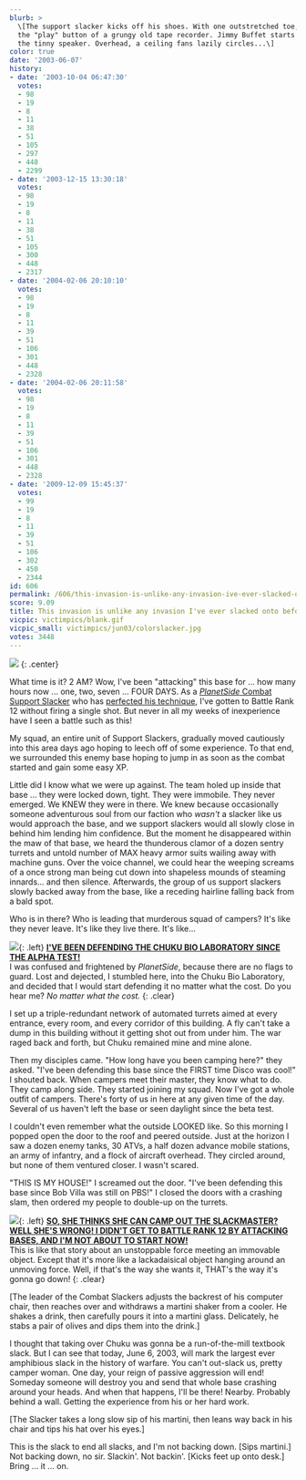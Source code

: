 ```yaml
---
blurb: >
  \[The support slacker kicks off his shoes. With one outstretched toe, he clicks
  the "play" button of a grungy old tape recorder. Jimmy Buffet starts playing through
  the tinny speaker. Overhead, a ceiling fans lazily circles...\]
color: true
date: '2003-06-07'
history:
- date: '2003-10-04 06:47:30'
  votes:
  - 98
  - 19
  - 8
  - 11
  - 38
  - 51
  - 105
  - 297
  - 448
  - 2299
- date: '2003-12-15 13:30:18'
  votes:
  - 98
  - 19
  - 8
  - 11
  - 38
  - 51
  - 105
  - 300
  - 448
  - 2317
- date: '2004-02-06 20:10:10'
  votes:
  - 98
  - 19
  - 8
  - 11
  - 39
  - 51
  - 106
  - 301
  - 448
  - 2328
- date: '2004-02-06 20:11:58'
  votes:
  - 98
  - 19
  - 8
  - 11
  - 39
  - 51
  - 106
  - 301
  - 448
  - 2328
- date: '2009-12-09 15:45:37'
  votes:
  - 99
  - 19
  - 8
  - 11
  - 39
  - 51
  - 106
  - 302
  - 450
  - 2344
id: 606
permalink: /606/this-invasion-is-unlike-any-invasion-ive-ever-slacked-onto-before/
score: 9.09
title: This invasion is unlike any invasion I've ever slacked onto before.
vicpic: victimpics/blank.gif
vicpic_small: victimpics/jun03/colorslacker.jpg
votes: 3448
---
```


![](img/victimpics/jun03/colorslackerbig.jpg)
{: .center}
  
 What time is it? 2 AM? Wow, I've been "attacking" this base for ... how
many hours now ... one, two, seven ... FOUR DAYS. As a [*PlanetSide*
Combat Support Slacker](%ARTICLE[601]%) who has [perfected his
technique](%ARTICLE[603]%), I've gotten to Battle Rank 12 without
firing a single shot. But never in all my weeks of inexperience have I
seen a battle such as this!

My squad, an entire unit of Support Slackers, gradually moved cautiously
into this area days ago hoping to leech off of some experience. To that
end, we surrounded this enemy base hoping to jump in as soon as the
combat started and gain some easy XP.

Little did I know what we were up against. The team holed up inside that
base ... they were locked down, tight. They were immobile. They never
emerged. We KNEW they were in there. We knew because occasionally
someone adventurous soul from our faction who *wasn't* a slacker like us
would approach the base, and we support slackers would all slowly close
in behind him lending him confidence. But the moment he disappeared
within the maw of that base, we heard the thunderous clamor of a dozen
sentry turrets and untold number of MAX heavy armor suits wailing away
with machine guns. Over the voice channel, we could hear the weeping
screams of a once strong man being cut down into shapeless mounds of
steaming innards... and then silence. Afterwards, the group of us
support slackers slowly backed away from the base, like a receding
hairline falling back from a bald spot.

Who is in there? Who is leading that murderous squad of campers? It's
like they never leave. It's like they live there. It's like...

[![](img/victimpics/colorflagdefender.gif)](%ARTICLE[17]%){: .left} **[I'VE
BEEN DEFENDING THE CHUKU BIO LABORATORY SINCE THE ALPHA
TEST!](%ARTICLE[17]%)**  
 I was confused and frightened by *PlanetSide*, because there are no
flags to guard. Lost and dejected, I stumbled here, into the Chuku Bio
Laboratory, and decided that I would start defending it no matter what
the cost. Do you hear me? *No matter what the cost.*
{: .clear}

I set up a triple-redundant network of automated turrets aimed at every
entrance, every room, and every corridor of this building. A fly can't
take a dump in this building without it getting shot out from under him.
The war raged back and forth, but Chuku remained mine and mine alone.

Then my disciples came. "How long have you been camping here?" they
asked. "I've been defending this base since the FIRST time Disco was
cool!" I shouted back. When campers meet their master, they know what to
do. They camp along side. They started joining my squad. Now I've got a
whole outfit of campers. There's forty of us in here at any given time
of the day. Several of us haven't left the base or seen daylight since
the beta test.

I couldn't even remember what the outside LOOKED like. So this morning I
popped open the door to the roof and peered outside. Just at the horizon
I saw a dozen enemy tanks, 30 ATVs, a half dozen advance mobile
stations, an army of infantry, and a flock of aircraft overhead. They
circled around, but none of them ventured closer. I wasn't scared.

"THIS IS MY HOUSE!" I screamed out the door. "I've been defending this
base since Bob Villa was still on PBS!" I closed the doors with a
crashing slam, then ordered my people to double-up on the turrets.

[![](img/victimpics/jun03/colorslacker.jpg)](%ARTICLE[603]%){: .left} **[SO,
SHE THINKS SHE CAN CAMP OUT THE SLACKMASTER? WELL SHE'S WRONG! I DIDN'T
GET TO BATTLE RANK 12 BY ATTACKING BASES, AND I'M NOT ABOUT TO START
NOW!](%ARTICLE[603]%)**  
 This is like that story about an unstoppable force meeting an immovable
object. Except that it's more like a lackadaisical object hanging around
an unmoving force. Well, if that's the way she wants it, THAT's the way
it's gonna go down!
{: .clear}

\[The leader of the Combat Slackers adjusts the backrest of his computer
chair, then reaches over and withdraws a martini shaker from a cooler.
He shakes a drink, then carefully pours it into a martini glass.
Delicately, he stabs a pair of olives and dips them into the drink.\]

I thought that taking over Chuku was gonna be a run-of-the-mill textbook
slack. But I can see that today, June 6, 2003, will mark the largest
ever amphibious slack in the history of warfare. You can't out-slack us,
pretty camper woman. One day, your reign of passive aggression will end!
Someday someone will destroy you and send that whole base crashing
around your heads. And when that happens, I'll be there! Nearby.
Probably behind a wall. Getting the experience from his or her hard
work.

\[The Slacker takes a long slow sip of his martini, then leans way back
in his chair and tips his hat over his eyes.\]

This is the slack to end all slacks, and I'm not backing down. \[Sips
martini.\] Not backing down, no sir. Slackin'. Not backin'. \[Kicks feet
up onto desk.\] Bring ... it ... on.

